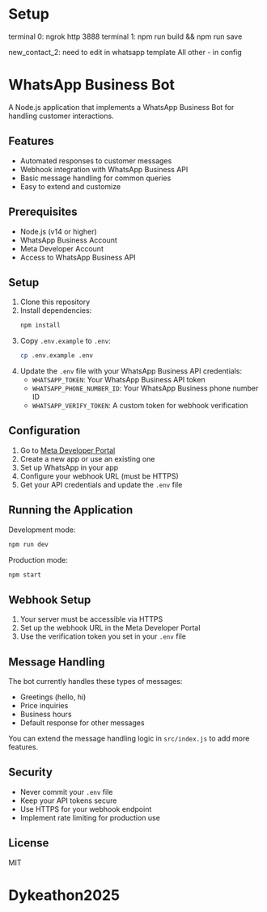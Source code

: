 # Setup

terminal 0: ngrok http 3888
terminal 1: npm run build && npm run save

new_contact_2: need to edit in whatsapp template
All other - in config

# WhatsApp Business Bot

A Node.js application that implements a WhatsApp Business Bot for handling customer interactions.

## Features

- Automated responses to customer messages
- Webhook integration with WhatsApp Business API
- Basic message handling for common queries
- Easy to extend and customize

## Prerequisites

- Node.js (v14 or higher)
- WhatsApp Business Account
- Meta Developer Account
- Access to WhatsApp Business API

## Setup

1. Clone this repository
2. Install dependencies:
   ```bash
   npm install
   ```
3. Copy `.env.example` to `.env`:
   ```bash
   cp .env.example .env
   ```
4. Update the `.env` file with your WhatsApp Business API credentials:
   - `WHATSAPP_TOKEN`: Your WhatsApp Business API token
   - `WHATSAPP_PHONE_NUMBER_ID`: Your WhatsApp Business phone number ID
   - `WHATSAPP_VERIFY_TOKEN`: A custom token for webhook verification

## Configuration

1. Go to [Meta Developer Portal](https://developers.facebook.com/)
2. Create a new app or use an existing one
3. Set up WhatsApp in your app
4. Configure your webhook URL (must be HTTPS)
5. Get your API credentials and update the `.env` file

## Running the Application

Development mode:

```bash
npm run dev
```

Production mode:

```bash
npm start
```

## Webhook Setup

1. Your server must be accessible via HTTPS
2. Set up the webhook URL in the Meta Developer Portal
3. Use the verification token you set in your `.env` file

## Message Handling

The bot currently handles these types of messages:

- Greetings (hello, hi)
- Price inquiries
- Business hours
- Default response for other messages

You can extend the message handling logic in `src/index.js` to add more features.

## Security

- Never commit your `.env` file
- Keep your API tokens secure
- Use HTTPS for your webhook endpoint
- Implement rate limiting for production use

## License

MIT

# Dykeathon2025

